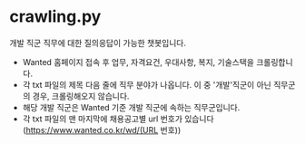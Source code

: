# crawling.py 
개발 직군 직무에 대한 질의응답이 가능한 챗봇입니다. 
+ Wanted 홈페이지 접속 후 업무, 자격요건, 우대사항, 복지, 기술스택을 크롤링합니다.
+ 각 txt 파일의 제목 다음 줄에 직무 분야가 나옵니다. 이 중 '개발'직군이 아닌 직무군의 경우, 크롤링해오지 않습니다.
+ 해당 개발 직군은 Wanted 기준 개발 직군에 속하는 직무군입니다.
+ 각 txt 파일의 맨 마지막에 채용공고별 url 번호가 있습니다 (https://www.wanted.co.kr/wd/(URL 번호))